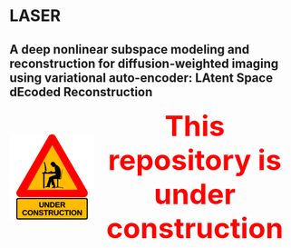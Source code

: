 # LASER
## A deep nonlinear subspace modeling and reconstruction for diffusion-weighted imaging using variational auto-encoder: LAtent Space dEcoded Reconstruction


<p style="display: flex; align-items: center; justify-content: right;">
  <img src="under-construction_geek_man.png" width="150" height="150" > 
  <span style="color: red; font-size: 50px;
   font-weight: bold; text-align: center;">This repository is under construction</span>
</p>